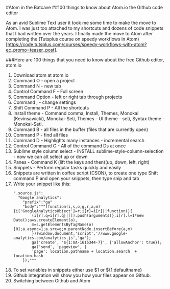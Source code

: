 #Atom in the Batcave
##100 things to know about Atom.io the Github code editor

As an avid Sublime Text user it took me some time to make the move to Atom. I was just too attached to my shortcuts and dozens of code snippets that I had written over the years. I finally made the move to Atom after completing the (Tutsplus course on speedy workflows in Atom)[https://code.tutsplus.com/courses/speedy-workflows-with-atom?ec_promo=teaser_post].

###Here are 100 things that you need to know about the free Github editor, atom.io

1. Download atom at atom.io
2. Command O - open a project
3. Command N - new tab
4. Control Command F - Full screen
5. Command Option - left or right tab through projects
6. Command , - change settings
7. Shift Command P - All the shortcuts
8. Install theme - Command comma, Install, Themes, Monokai (Kevinsawicki), Monokai-Seti, Themes - UI theme - seti, Syntax theme - Monokai-Seti.
9. Command B - all files in the buffer (files that are currently open)
10. Command P - find all files
11. Command D - Highlights many instances - incremental search
12. Control Command G - All of the command Ds at once
13. Sublime style column select - INSTALL sublime-style-column-selection - now we can alt select up or down
14. Panes - Command K (lift the keys and then)(up, down, left, right)
15. Snippets - Perform regular tasks quickly and easily
16. Snippets are written in coffee script (CSON), to create one type Shift command P and open your snippets, then type snip and tab
17. Write your snippet like this:
    ```
    ".source.js":
      "Google analytics":
        "prefix":"ga"
        "body":"""(function(i,s,o,g,r,a,m){i['GoogleAnalyticsObject']=r;i[r]=i[r]||function(){
            (i[r].q=i[r].q||[]).push(arguments)},i[r].l=1*new Date();a=s.createElement(o),
            m=s.getElementsByTagName(o)[0];a.async=1;a.src=g;m.parentNode.insertBefore(a,m)
            })(window,document,'script','//www.google-analytics.com/analytics.js','ga');
            ga('create', '${1:UA-1615344-7}', {'allowAnchor': true});
            ga('send', 'pageview', {
            'page': location.pathname + location.search  + location.hash
        });"""
    ```
18. To set variables in snippets either use $1 or ${1:defaultname}
19. Github integration will show you how your files appear on Github.
20. Switching between Github and Atom
